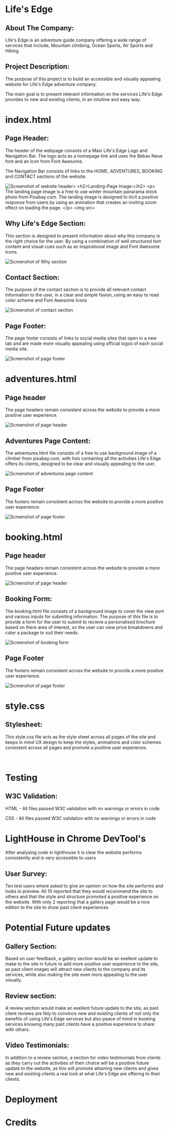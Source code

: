 <!--About the Company-->
<h1>Life's Edge</h1>
<h2>About The Company:</h2>
<p>Life's Edge is an adventure guide company offering a wide range of services that include, Mountain climbing, Ocean Sports, Air Sports and Hiking.</p>
<h2>Project Description:</h2>
<p>The purpose of this project is to build an accessible and visually appealing website for Life's Edge adventure company.</p>
<p>The main goal is to present relevant information on the services Life's Edge provides to new and existing clients, in an intuitive and easy way.</p>

<!--index.html-->
<h1>index.html</h1>
<h2>Page Header:</h2>
<p>The header of the webpage consists of a Main Life's Edge Logo and Navigation Bar. The logo acts as a homepage link and uses the Bebas Neue font and an Icon from Font Awesome.</p>
<p>The Navigation Bar consists of links to the HOME, ADVENTURES, BOOKING and CONTACT sections of the website.</p>
<img src="assets/images/header.jpg" alt="Screenshot of website header>

<h2>Landing-Page Image:</h2>
<p>
The landing page image is a free to use winter mountain panarama stock photo from Pixabay.com. The landing image is designed to ilicit a positive response from users by using an animation that creates an inviting zoom effect on loading the page.
</p>
<img src="assets/images/landing-image.jpg" alt="Screenshot of landing page image">

<h2>Why Life's Edge Section:</h2>
<p>
This section is designed to present information about why this company is the right choice for the user. By using a combination of well structured text content and visual cues such as an inspirational image and Font Awesome Icons.
</p>
<img src="assets/images/why.jpg" alt="Screenshot of Why section">

<h2>Contact Section:</h2>
<p>
The purpose of the contact section is to provide all relevant contact information to the user, in a clear and simple fasion, using an easy to read color scheme and Font Awesome Icons
</p>
<img src="assets/images/contact.jpg" alt="Screenshot of contact section">

<h2>Page Footer:</h2>
<p>The page footer consists of links to social media sites that open in a new tab and are made more visually appealing using official logos of each social media site.</p>
<img src="assets/images/footer.jpg" alt="Screenshot of page footer">

<!--adventures.html-->
<h1>adventures.html</h1>
<h2>Page header</h2>
<p>The page headers remain consistent across the website to provide a more positive user experience.</p>
<img src="assets/images/header.jpg" alt="Screenshot of page header">

<h2>Adventures Page Content:</h2>
<p>
The adventures.html file consists of a free to use background image of a climber from pixabay.com, with lists containing all the activities Life's Edge offers its clients, designed to be clear and visually appealing to the user.
</p>
<img src="assets/images/adventures-page.jpg" alt="Screenshot of adventures page content">

<h2>Page Footer</h2>
<p>The footers remain consistent across the website to provide a more positive user experience.</p>
<img src="assets/images/footer.jpg" alt="Screenshot of page footer">

<!--booking.html-->
<h1>booking.html</h1>
<h2>Page header</h2>
<p>The page headers remain consistent across the website to provide a more positive user experience.</p>
<img src="assets/images/header.jpg" alt="Screenshot of page header">

<h2>Booking Form:</h2>
<p>
The booking.html file consists of a background image to cover the view port and various inputs for submiting information. The purpose of this file is to provide a form for the user to submit to recieve a personalised brochure based on there area of interest, so the user can view price breakdowns and cater a package to suit their needs.
</p>
<img src="assets/images/booking-form.PNG" alt="Screenshot of booking form">

<h2>Page Footer</h2>
<p>The footers remain consistent across the website to provide a more positive user experience.</p>
<img src="assets/images/footer.jpg" alt="Screenshot of page footer">

<!--style.css-->
<h1>style.css</h1>
<h2>Stylesheet:</h2>
<p>
This style.css file acts as the style sheet across all pages of the site and keeps in mind UX design to keep the styles, animations and color schemes consistent across all pages and promote a positive user experience.
</p>

<br>

<!--Testing-->
<h1>Testing</h1>
<h2>W3C Validation:</h2>
<p>HTML - All files passed W3C validation with no warnings or errors in code</p>
<p>CSS - All files passed W3C validation with no warnings or errors in code</p>

<h1>LightHouse in Chrome DevTool's</h1>
<p>After analysing code in lighthouse it is clear the website performs consistently and is very accessible to users</p>

<h2>User Survey:</h2>
<p>
Ten test users where asked to give an opinion on how the site performs and looks in preview. All 10 reported that they would recommend the site to others and that the style and structure promoted a positive experience on the website. With only 2 reporting that a gallery page would be a nice edition to the site to show past client experiences
</p>

<h1>Potential Future updates</h1>
<h2>Gallery Section:</h2>
<p>
Based on user feedback, a gallery section would be an exellent update to make to the site in future to add more positive user experience to the site, as past client images will attract new clients to the company and its services, while also making the site even more appealing to the user visually.
</p>
<h2>Review section:</h2>
<p>
A review section would make an exellent future update to the site, as past client reviews are likly to convince new and existing clients of not only the benefits of using Life's Edge services but also peace of mind in booking services knowing many past clients have a positive experience to share with others.
</p>
<h2>Video Testimonials:</h2>
<p>
In addition to a review section, a section for video testimonials from clients as they carry out the activities of their choice will be a positive future update to the website, as this will promote attaining new clients and gives new and existing clients a real look at what Life's Edge are offering to their clients.
</p>

<h1>Deployment</h1>

<h1>Credits</h1>